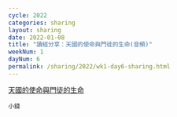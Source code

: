 ```yaml
---
cycle: 2022
categories: sharing
layout: sharing
date: 2022-01-08
title: "讀經分享：天國的使命與門徒的生命(音頻)"
weekNum: 1
dayNum: 6
permalink: /sharing/2022/wk1-day6-sharing.html
---
```


[天國的使命與門徒的生命](https://eccseattle.github.io/media/sharing/2022/wk001/2022-01-08-bin.m4a)

`小錢`
